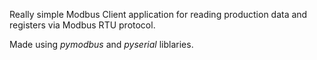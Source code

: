 <p>Really simple Modbus Client application for reading production data and registers via Modbus RTU protocol.</p>
<p>Made using <i>pymodbus</i> and <i>pyserial</i> liblaries.</p>
